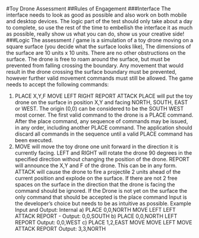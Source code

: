 #Toy Drone Assessment
##Rules of Engagement
###Interface
The interface needs to look as good as possible and also work on both mobile and desktop devices. The
logic part of the test should only take about a day to complete, so use the rest of the time to embellish
the interface it as much as possible, really show us what you can do, show us your creative side!
###Logic
The assessment / game is a simulation of a toy drone moving on a square surface (you decide what the
surface looks like), The dimensions of the surface are 10 units x 10 units. There are no other
obstructions on the surface. The drone is free to roam around the surface, but must be prevented from
falling crossing the boundary. Any movement that would result in the drone crossing the surface
boundary must be prevented, however further valid movement commands must still be allowed.
The game needs to accept the following commands:
1) PLACE X,Y,F MOVE LEFT RIGHT REPORT ATTACK
PLACE will put the toy drone on the surface in position X,Y and facing NORTH, SOUTH, EAST or WEST.
The origin (0,0) can be considered to be the SOUTH WEST most corner. The first valid command to the
drone is a PLACE command. After the place command, any sequence of commands may be issued, in
any order, including another PLACE command. The application should discard all commands in the
sequence until a valid PLACE command has been executed.
2) MOVE will move the toy drone one unit forward in the direction it is currently facing. LEFT and RIGHT
will rotate the drone 90 degrees in the specified direction without changing the position of the drone.
REPORT will announce the X,Y and F of the drone. This can be in any form. ATTACK will cause the
drone to fire a projectile 2 units ahead of the current position and explode on the surface. If there are
not 2 free spaces on the surface in the direction that the drone is facing the command should be
ignored. If the Drone is not yet on the surface the only command that should be accepted is the place
command Input is the developer’s choice but needs to be as intuitive as possible.
Example Input and Output:
Internal
a) PLACE 0,0,NORTH
MOVE
LEFT
LEFT
ATTACK
REPORT - Output: 0,0,SOUTH
b) PLACE 0,0,NORTH
LEFT
REPORT Output: 0,0,WEST
c) PLACE 1,2,EAST
MOVE
MOVE
LEFT
MOVE
ATTACK
REPORT Output: 3,3,NORTH
